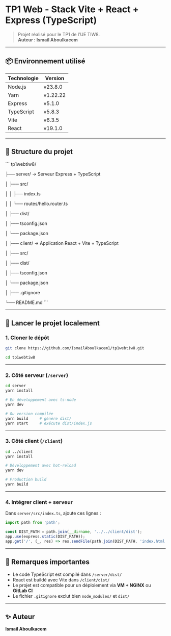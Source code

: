 # TP1 Web - Stack Vite + React + Express (TypeScript)

> Projet réalisé pour le TP1 de l’UE TIW8.  
> **Auteur : Ismail Aboulkacem**

---

## 📦 Environnement utilisé

| Technologie | Version     |
|-------------|-------------|
| Node.js     | v23.8.0     |
| Yarn        | v1.22.22    |
| Express     | v5.1.0      |
| TypeScript  | v5.8.3      |
| Vite        | v6.3.5      |
| React       | v19.1.0     |

---

## 🧭 Structure du projet

\`\`\`
tp1webtiw8/

├── server/    → Serveur Express + TypeScript

│   ├── src/

│   │   ├── index.ts

│   │   └── routes/hello.router.ts

│   ├── dist/

│   ├── tsconfig.json

│   └── package.json

│
├── client/    → Application React + Vite + TypeScript

│   ├── src/

│   ├── dist/

│   ├── tsconfig.json

│   └── package.json

│
├── .gitignore

└── README.md
\`\`\`

---

## 🚀 Lancer le projet localement

### 1. Cloner le dépôt

```bash
git clone https://github.com/IsmailAboulkacem1/tp1webtiw8.git
  ```
```bash
cd tp1webtiw8
  ```

---

### 2. Côté serveur (`/server`)

```bash
cd server
yarn install

# En développement avec ts-node
yarn dev

# Ou version compilée
yarn build     # génère dist/
yarn start     # exécute dist/index.js
```

---

### 3. Côté client (`/client`)

```bash
cd ../client
yarn install

# Développement avec hot-reload
yarn dev

# Production build
yarn build
```

---

### 4. Intégrer client + serveur

Dans `server/src/index.ts`, ajoute ces lignes :

```ts
import path from 'path';

const DIST_PATH = path.join(__dirname, '../../client/dist');
app.use(express.static(DIST_PATH));
app.get('/', (_, res) => res.sendFile(path.join(DIST_PATH, 'index.html')));
```

---

## 📄 Remarques importantes

- Le code TypeScript est compilé dans `/server/dist/`
- React est buildé avec Vite dans `/client/dist/`
- Le projet est compatible pour un déploiement via **VM + NGINX** ou **GitLab CI**
- Le fichier `.gitignore` exclut bien `node_modules/` et `dist/`

---

## ✨ Auteur

**Ismail Aboulkacem**
